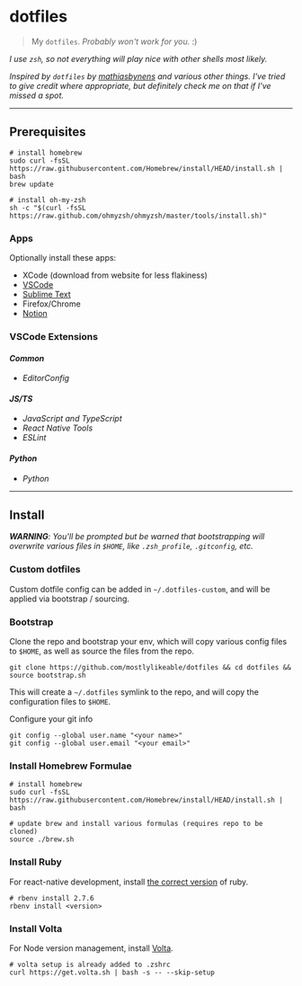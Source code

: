 # dotfiles

> My `dotfiles`. _Probably won't work for you._ :)

_I use `zsh`, so not everything will play nice with other shells most likely._

_Inspired by `dotfiles` by
[mathiasbynens](https://github.com/mathiasbynens) and various other things.
I've tried to give credit where appropriate, but definitely check me on that
if I've missed a spot._

---
## Prerequisites

```shell
# install homebrew
sudo curl -fsSL https://raw.githubusercontent.com/Homebrew/install/HEAD/install.sh | bash
brew update

# install oh-my-zsh
sh -c "$(curl -fsSL https://raw.github.com/ohmyzsh/ohmyzsh/master/tools/install.sh)"
```

### Apps

Optionally install these apps:

- XCode (download from website for less flakiness)
- [VSCode](https://code.visualstudio.com/docs/setup/mac)
- [Sublime Text](https://www.sublimetext.com/3)
- Firefox/Chrome
- [Notion](https://www.notion.so/desktop)

### VSCode Extensions

#### _Common_

- _EditorConfig_

#### _JS/TS_

- _JavaScript and TypeScript_
- _React Native Tools_
- _ESLint_

#### _Python_

- _Python_

---
## Install

_**WARNING**: You'll be prompted but be warned that bootstrapping will overwrite
various files in `$HOME`, like `.zsh_profile`, `.gitconfig`, etc._

### Custom dotfiles

Custom dotfile config can be added in `~/.dotfiles-custom`, and will be applied
via bootstrap / sourcing.

### Bootstrap

Clone the repo and bootstrap your env, which will copy various config files
to `$HOME`, as well as source the files from the repo.

```shell
git clone https://github.com/mostlylikeable/dotfiles && cd dotfiles && source bootstrap.sh
```

This will create a `~/.dotfiles` symlink to the repo, and will copy the
configuration files to `$HOME`.

Configure your git info

```shell
git config --global user.name "<your name>"
git config --global user.email "<your email>"
```

### Install Homebrew Formulae

```shell
# install homebrew
sudo curl -fsSL https://raw.githubusercontent.com/Homebrew/install/HEAD/install.sh | bash

# update brew and install various formulas (requires repo to be cloned)
source ./brew.sh
```

### Install Ruby

For react-native development, install [the correct version](https://github.com/facebook/react-native/blob/main/template/_ruby-version) of ruby.

```shell
# rbenv install 2.7.6
rbenv install <version>
```

### Install Volta

For Node version management, install [Volta](https://docs.volta.sh).

```shell
# volta setup is already added to .zshrc
curl https://get.volta.sh | bash -s -- --skip-setup
```
